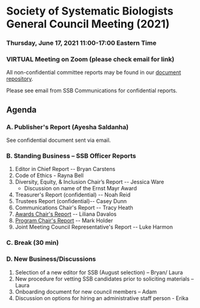 # Society of Systematic Biologists General Council Meeting (2021)

### Thursday, June 17, 2021 11:00-17:00 Eastern Time

### VIRTUAL Meeting on Zoom (please check email for link)

All non-confidential committee reports may be found in our [document repository](https://github.com/systbiol/reports/tree/master/2021_June).

Please see email from SSB Communications for confidential reports.

## Agenda

### A. Publisher's Report (Ayesha Saldanha)

See confidential document sent via email.

### B. Standing Business – SSB Officer Reports

1. Editor in Chief Report -- Bryan Carstens
2. Code of Ethics - Rayna Bell
3. Diversity, Equity, & Inclusion Chair’s Report -- Jessica Ware
	* Discussion on name of the Ernst Mayr Award
4. Treasurer's Report (confidential) -- Noah Reid
5. Trustees Report (confidential)-- Casey Dunn
6. Communications Chair's Report -- Tracy Heath
7. [Awards Chair's Report](https://github.com/systbiol/reports/blob/master/2021_June/awards-report-June2021.pdf) -- Liliana Davalos
8. [Program Chair's Report](https://github.com/systbiol/reports/blob/master/2021_June/SSB_Prog_Dir_June_2021.pdf) -- Mark Holder
9. Joint Meeting Council Representative's Report -- Luke Harmon

### C. Break (30 min)

### D. New Business/Discussions

1. Selection of a new editor for SSB (August selection) – Bryan/ Laura
2. New procedure for vetting SSB candidates prior to soliciting materials – Laura
3. Onboarding document for new council members – Adam
4. Discussion on options for hiring an administrative staff person - Erika

